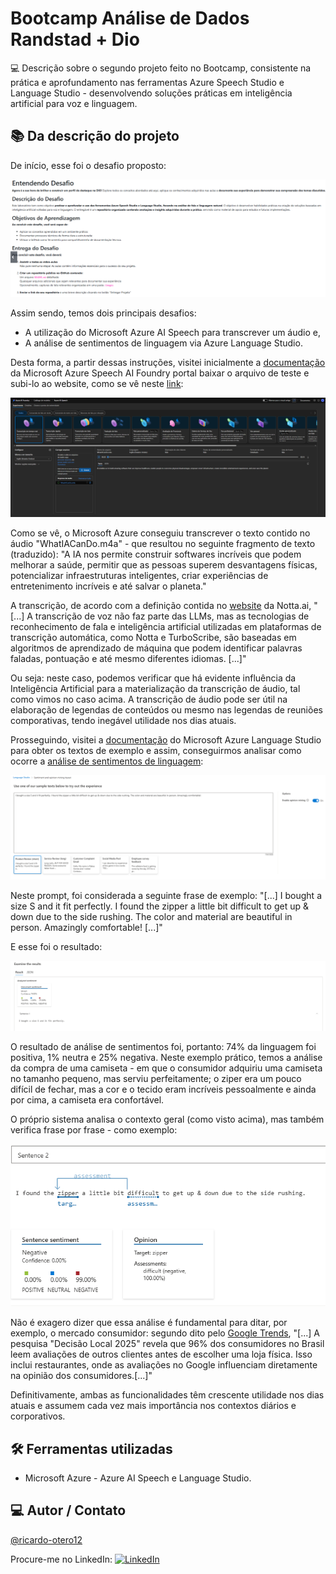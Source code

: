 # Bootcamp Análise de Dados Randstad + Dio

💻 Descrição sobre o segundo projeto feito no Bootcamp, consistente na prática e aprofundamento nas ferramentas Azure Speech Studio e Language Studio - desenvolvendo soluções práticas em inteligência artificial para voz e linguagem.

## 📚 Da descrição do projeto

De início, esse foi o desafio proposto:

![Desafio](imagens/1%20-%20Instruções%20do%20desafio.png)

Assim sendo, temos dois principais desafios:

- A utilização do Microsoft Azure AI Speech para transcrever um áudio e,
- A análise de sentimentos de linguagem via Azure Language Studio.

Desta forma, a partir dessas instruções, visitei inicialmente a [documentação](https://microsoftlearning.github.io/mslearn-ai-fundamentals/Instructions/Labs/09-speech.html) da Microsoft Azure Speech AI Foundry portal baixar o arquivo de teste e subi-lo ao website, como se vê neste [link](https://ai.azure.com/explore/models/aiservices/Azure-AI-Speech/version/1/registry/azureml-cogsvc/tryout?NewUX=true&Trigger=AutoRedirect_NoSpeechResources#realtime):

![Transcrição](imagens/2%20-%20Azure%20AI%20Foundry%20-%20transcrição.png)

Como se vê, o Microsoft Azure conseguiu transcrever o texto contido no áudio "WhatIACanDo.m4a" - que resultou no seguinte fragmento de texto (traduzido): "A IA nos permite construir softwares incríveis que podem melhorar a saúde, permitir que as pessoas superem desvantagens físicas, potencializar infraestruturas inteligentes, criar experiências de entretenimento incríveis e até salvar o planeta."

A transcrição, de acordo com a definição contida no [website](https://www.notta.ai/pt/audio-to-text) da Notta.ai, "[...] A transcrição de voz não faz parte das LLMs, mas as tecnologias de reconhecimento de fala e inteligência artificial utilizadas em plataformas de transcrição automática, como Notta e TurboScribe, são baseadas em algoritmos de aprendizado de máquina que podem identificar palavras faladas, pontuação e até mesmo diferentes idiomas. [...]"

Ou seja: neste caso, podemos verificar que há evidente influência da Inteligência Artificial para a materialização da transcrição de áudio, tal como vimos no caso acima. A transcrição de áudio pode ser útil na elaboração de legendas de conteúdos ou mesmo nas legendas de reuniões comporativas, tendo inegável utilidade nos dias atuais.

Prosseguindo, visitei a [documentação](https://microsoftlearning.github.io/mslearn-ai-fundamentals/Instructions/Labs/06-text-analysis.html) do Microsoft Azure Language Studio para obter os textos de exemplo e assim, conseguirmos analisar como ocorre a [análise de sentimentos de linguagem](https://language.cognitive.azure.com/tryout/sentiment):

![Prompt](imagens/3%20-%20Prompt%20-%20curto.png)

Neste prompt, foi considerada a seguinte frase de exemplo: "[...] I bought a size S and it fit perfectly. I found the zipper a little bit difficult to get up & down due to the side rushing. The color and material are beautiful in person. Amazingly comfortable! [...]"

E esse foi o resultado:

![Resultado](imagens/4%20-%20Resultado%20-%20curto.png)

O resultado de análise de sentimentos foi, portanto: 74% da linguagem foi positiva, 1% neutra e 25% negativa. Neste exemplo prático, temos a análise da compra de uma camiseta - em que o consumidor adquiriu uma camiseta no tamanho pequeno, mas serviu perfeitamente; o ziper era um pouco difícil de fechar, mas a cor e o tecido eram incríveis pessoalmente e ainda por cima, a camiseta era confortável.

O próprio sistema analisa o contexto geral (como visto acima), mas também verifica frase por frase - como exemplo:

![Frase 2](imagens/5%20-%20frase%20dois%20-%20curto.png)

Não é exagero dizer que essa análise é fundamental para ditar, por exemplo, o mercado consumidor: segundo dito pelo [Google Trends](https://trends.google.com.br/trends/), "[...] A pesquisa "Decisão Local 2025" revela que 96% dos consumidores no Brasil leem avaliações de outros clientes antes de escolher uma loja física. Isso inclui restaurantes, onde as avaliações no Google influenciam diretamente na opinião dos consumidores.[...]"

Definitivamente, ambas as funcionalidades têm crescente utilidade nos dias atuais e assumem cada vez mais importância nos contextos diários e corporativos.

## 🛠 Ferramentas utilizadas

- Microsoft Azure - Azure AI Speech e Language Studio.

## 💻 Autor / Contato

[@ricardo-otero12](https://github.com/ricardo-otero12)

Procure-me no LinkedIn: [![LinkedIn](https://img.shields.io/badge/LinkedIn-0077B5?style=for-the-badge&logo=linkedin&logoColor=white)](https://www.linkedin.com/in/ricardogarcia56/)

